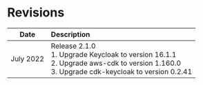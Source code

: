 # Revisions

|     Date     | Description                    |
| ------------ |  :------------------------------ |
| July 2022 | Release 2.1.0 <br> 1. Upgrade Keycloak to version 16.1.1 <br> 2. Upgrade aws-cdk to version 1.160.0 <br> 3. Upgrade cdk-keycloak to version 0.2.41 |

